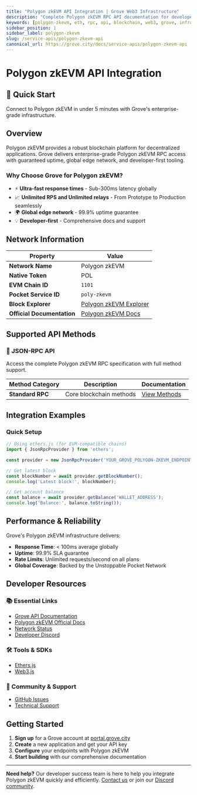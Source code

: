 ```yaml
---
title: "Polygon zkEVM API Integration | Grove Web3 Infrastructure"
description: "Complete Polygon zkEVM RPC API documentation for developers. Fast, reliable Polygon zkEVM blockchain access with Grove's enterprise infrastructure. Get started in minutes."
keywords: [polygon-zkevm, eth, rpc, api, blockchain, web3, grove, infrastructure, developers, integration]
sidebar_position: 1
sidebar_label: polygon-zkevm
slug: /service-apis/polygon-zkevm-api
canonical_url: https://grove.city/docs/service-apis/polygon-zkevm-api
---
```


# Polygon zkEVM API Integration

<div style={{background: "linear-gradient(135deg, #8247e5 0%, #6b46c1 100%)", color: "white", padding: "1.5rem", borderRadius: "8px", margin: "1rem 0"}}>
  <h2 style={{color: "white", marginTop: 0}}>🚀 Quick Start</h2>
  <p style={{marginBottom: 0, fontSize: "1.1rem"}}>Connect to Polygon zkEVM in under 5 minutes with Grove's enterprise-grade infrastructure.</p>
</div>

## Overview

Polygon zkEVM provides a robust blockchain platform for decentralized applications. Grove delivers enterprise-grade Polygon zkEVM RPC access with guaranteed uptime, global edge network, and developer-first tooling.

### Why Choose Grove for Polygon zkEVM?

- ⚡ **Ultra-fast response times** - Sub-300ms latency globally
- 📈 **Unlimited RPS and Unlimited relays** - From Prototype to Production seamlessly
- 🌍 **Global edge network** - 99.9% uptime guarantee
- 💡 **Developer-first** - Comprehensive docs and support

## Network Information

| Property | Value |
|----------|-------|
| **Network Name** | Polygon zkEVM |
| **Native Token** | POL |
| **EVM Chain ID** | `1101` |
| **Pocket Service ID** | `poly-zkevm` |
| **Block Explorer** | [Polygon zkEVM Explorer](https://zkevm.polygonscan.com) |
| **Official Documentation** | [Polygon zkEVM Docs](https://docs.polygon.technology/zkEVM/) |

## Supported API Methods

### 🔌 JSON-RPC API
Access the complete Polygon zkEVM RPC specification with full method support.

| Method Category | Description | Documentation |
|-----------------|-------------|---------------|
| **Standard RPC** | Core blockchain methods | [View Methods](../grove-api/api-definition/definition#json-rpc-supported-methods) |

## Integration Examples

### Quick Setup

```javascript
// Using ethers.js (for EVM-compatible chains)
import { JsonRpcProvider } from 'ethers';

const provider = new JsonRpcProvider('YOUR_GROVE_POLYGON-ZKEVM_ENDPOINT');

// Get latest block
const blockNumber = await provider.getBlockNumber();
console.log('Latest block:', blockNumber);

// Get account balance
const balance = await provider.getBalance('WALLET_ADDRESS');
console.log('Balance:', balance.toString());
```

## Performance & Reliability

Grove's Polygon zkEVM infrastructure delivers:

- **Response Time**: < 100ms average globally
- **Uptime**: 99.9% SLA guarantee  
- **Rate Limits**: Unlimited requests/second on all plans
- **Global Coverage**: Backed by the Unstoppable Pocket Network

## Developer Resources

### 📚 Essential Links
- [Grove API Documentation](../grove-api/overview/grove-api)
- [Polygon zkEVM Official Docs](https://docs.polygon.technology/zkEVM/)
- [Network Status](https://status.grove.city)
- [Developer Discord](https://discord.gg/build-with-grove)

### 🛠️ Tools & SDKs
- [Ethers.js](https://docs.ethers.io/)
- [Web3.js](https://web3js.readthedocs.io/)

### 💬 Community & Support
- [GitHub Issues](https://github.com/buildwithgrove/path)  
- [Technical Support](https://discord.com/channels/824324475256438814/1150805396085293106)

## Getting Started

1. **Sign up** for a Grove account at [portal.grove.city](https://portal.grove.city)
2. **Create** a new application and get your API key
3. **Configure** your endpoints with Polygon zkEVM
4. **Start building** with our comprehensive documentation

---

<div style={{background: "#f8f9fa", padding: "1rem", borderLeft: "4px solid #007bff", margin: "1rem 0"}}>
  <strong>Need help?</strong> Our developer success team is here to help you integrate Polygon zkEVM quickly and efficiently. <a href="mailto:portal@grove.city">Contact us</a> or join our <a href="https://discord.gg/build-with-grove">Discord community</a>.
</div>
